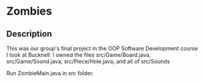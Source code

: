 # Zombies
## Description

This was our group's final project in the OOP Software Development course I took at Bucknell. I owned the files src/Game/Board.java, src/Game/Sound.java, src/Piece/Hole.java, and all of src/Sounds

Run ZombieMain.java in src folder.